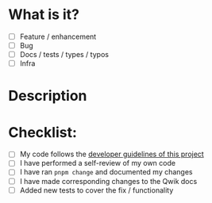 <!--
The Qwik Team and Community appreciate all PRs. Thank you for your effort! Not all PRs can be merged, but those that meet the following criteria will be prioritized:

a) Core fixes, and

b) Framework functionality achievable only by the core.

If this PR can be done as a 3rd-Party Community Add-On, we encourage that for quicker adoption.

If you believe your functionality is valuable to the entire Qwik Community, discuss it in the Qwik Discord channels for potential inclusion in the core.
-->

# What is it?

- [ ] Feature / enhancement
- [ ] Bug
- [ ] Docs / tests / types / typos
- [ ] Infra

# Description

<!--
* Include a summary of the motivation and context for this PR
* Is it related to any opened issues? (please add them here)
-->

# Checklist:

- [ ] My code follows the [developer guidelines of this project](https://github.com/QwikDev/qwik/blob/main/CONTRIBUTING.md)
- [ ] I have performed a self-review of my own code
- [ ] I have ran `pnpm change` and documented my changes
- [ ] I have made corresponding changes to the Qwik docs
- [ ] Added new tests to cover the fix / functionality
